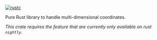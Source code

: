 [![rustc](https://img.shields.io/badge/rustc-nightly-lightgrey)](https://doc.rust-lang.org/nightly/std/)

Pure Rust library to handle multi-dimensional coordinates.

_This crate requires the feature that are currently only available on rust `nightly`._

